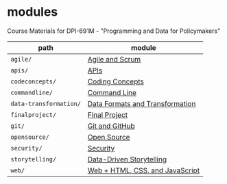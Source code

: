 # modules
Course Materials for DPI-691M - "Programming and Data for Policymakers"

path | module
---|-----------
`agile/` | [Agile and Scrum](./agile/)
`apis/` | [APIs](./apis/)
`codeconcepts/` | [Coding Concepts](./codeconcepts/)
`commandline/` | [Command Line](./commandline/)
`data-transformation/` | [Data Formats and Transformation](./data/)
`finalproject/` | [Final Project](./finalproject/)
`git/` | [Git and GitHub](./git/)
`opensource/` | [Open Source](./opensource/)
`security/` | [Security](./security/)
`storytelling/` | [Data-Driven Storytelling](./storytelling/)
`web/` | [Web + HTML, CSS, and JavaScript](./web/)

